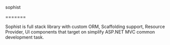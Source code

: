 sophist

=======

Sophist is full stack library with custom ORM, Scaffolding support, Resource Provider, UI components
that target on simplify ASP.NET MVC common development task.